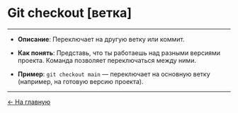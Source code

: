 # **Git checkout [ветка]**

---

- **Описание**: Переключает на другую ветку или коммит.

- **Как понять**: Представь, что ты работаешь над разными версиями проекта. Команда позволяет переключаться между ними.

- **Пример**: `git checkout main` — переключает на основную ветку (например, на готовую версию проекта).

---

[← На главную](./readme.md)